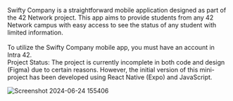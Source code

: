 Swifty Company is a straightforward mobile application designed as part of the 42 Network project. This app aims to provide students from any 42 Network campus with easy access to see the status of any student with limited information.</br>
</br>To utilize the Swifty Company mobile app, you must have an account in Intra 42.</br>
Project Status:
The project is currently incomplete in both code and design (Figma) due to certain reasons. However, the initial version of this mini-project has been developed using React Native (Expo) and JavaScript.
</br>

![Screenshot 2024-06-24 155406](https://github.com/Z-Akdim/Swifty-companion_42/assets/77291382/5c14cc11-9d1b-42fd-8c56-c5a20bc8fff3)
